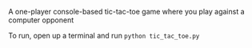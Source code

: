 A one-player console-based tic-tac-toe game where you play against a computer opponent 

To run, open up a terminal and run `python tic_tac_toe.py`